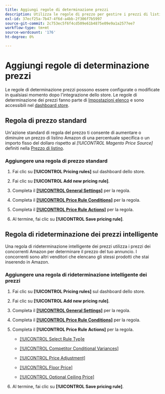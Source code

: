 ```yaml
---
title: Aggiungi regole di determinazione prezzi
description: Utilizza le regole di prezzo per gestire i prezzi di listino in Amazon Marketplace per il catalogo di prodotti Commerce.
exl-id: 37ecf25a-7b47-4f6d-a4bb-2f306f7b5997
source-git-commit: 2c753ec5f6f4cd509e61b4875e09e9a1a2577ee7
workflow-type: tm+mt
source-wordcount: '176'
ht-degree: 0%

---
```


# Aggiungi regole di determinazione prezzi

Le regole di determinazione prezzi possono essere configurate o modificate in qualsiasi momento dopo l&#39;integrazione dello store. Le regole di determinazione dei prezzi fanno parte di [Impostazioni elenco](./listing-settings.md) e sono accessibili nel [dashboard store](./amazon-store-dashboard.md).

## Regola di prezzo standard

Un&#39;azione standard di regola del prezzo ti consente di aumentare o diminuire un prezzo di listino Amazon di una percentuale specifica o un importo fisso del dollaro rispetto al **[!UICONTROL Magento Price Source*]* definiti nella [Prezzo di listino](./listing-price.md).

### Aggiungere una regola di prezzo standard

1. Fai clic su **[!UICONTROL Pricing rules]** sul dashboard dello store.

1. Fai clic su **[!UICONTROL Add new pricing rule]**.

1. Completa il **[[!UICONTROL General Settings]](./pricing-rule-general-settings.md)** per la regola.

1. Completa il **[[!UICONTROL Price Rule Conditions]](./pricing-rule-conditions.md)** per la regola.

1. Completa il **[[!UICONTROL Price Rule Actions]](./standard-price-rules.md)** per la regola.

1. Al termine, fai clic su **[!UICONTROL Save pricing rule]**.

## Regola di rideterminazione dei prezzi intelligente

Una regola di rideterminazione intelligente dei prezzi utilizza i prezzi dei concorrenti Amazon per determinare il prezzo del tuo annuncio. I concorrenti sono altri venditori che elencano gli stessi prodotti che stai inserendo in Amazon.

### Aggiungere una regola di rideterminazione intelligente dei prezzi

1. Fai clic su **[!UICONTROL Pricing rules]** sul dashboard dello store.

1. Fai clic su **[!UICONTROL Add new pricing rule]**.

1. Completa il **[[!UICONTROL General Settings]](./pricing-rule-general-settings.md)** per la regola.

1. Completa il **[[!UICONTROL Price Rule Conditions]](./pricing-rule-conditions.md)** per la regola.

1. Completa il **[!UICONTROL Price Rule Actions]** per la regola.

   - [[!UICONTROL Select Rule Typ]e](./intelligent-repricing-rules.md)

   - [[!UICONTROL Competitor Conditional Variances]](./competitor-conditional-variances.md)

   - [[!UICONTROL Price Adjustment]](./price-adjustment.md)

   - [[!UICONTROL Floor Price]](./floor-price.md)

   - [[!UICONTROL Optional Ceiling Price]](./optional-ceiling-price.md)

1. Al termine, fai clic su **[!UICONTROL Save pricing rule]**.
